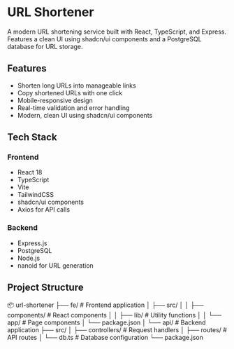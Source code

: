 
# URL Shortener

A modern URL shortening service built with React, TypeScript, and Express. Features a clean UI using shadcn/ui components and a PostgreSQL database for URL storage.

## Features

- Shorten long URLs into manageable links
- Copy shortened URLs with one click
- Mobile-responsive design
- Real-time validation and error handling
- Modern, clean UI using shadcn/ui components

## Tech Stack

### Frontend

- React 18
- TypeScript
- Vite
- TailwindCSS
- shadcn/ui components
- Axios for API calls

### Backend

- Express.js
- PostgreSQL
- Node.js
- nanoid for URL generation

## Project Structure

📦 url-shortener
├── fe/                   # Frontend application
│   ├── src/
│   │   ├── components/   # React components
│   │   ├── lib/          # Utility functions
│   │   └── app/          # Page components
│   └── package.json
│
└── api/                  # Backend application
    ├── src/
    │   ├── controllers/  # Request handlers
    │   ├── routes/       # API routes
    │   └── db.ts         # Database configuration
    └── package.json
